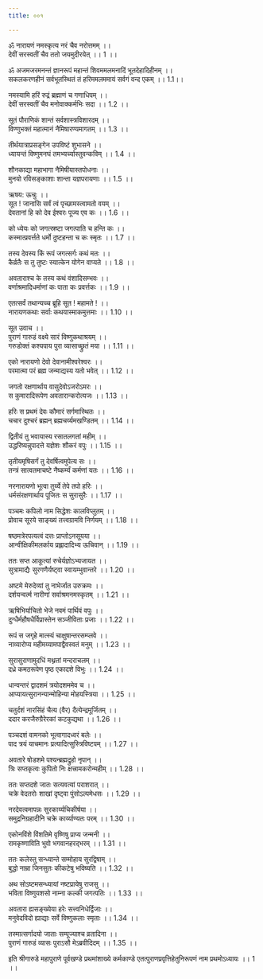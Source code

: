 ```yaml
---
title: ००१

---
```

ॐ नारायणं नमस्कृत्य नरं चैव नरोत्तमम् ।।  
देवीं सरस्वतीं चैव ततो जयमुदीरयेत् ।। 1 ।।  
  
ॐ अजमजरमनन्तं ज्ञानरूपं महान्तं शिवममलमनादिं भूतदेहादिहीनम् ।।  
सकलकरणहीनं सर्वभूतस्थितं तं हरिममलममायं सर्वगं वन्द एकम् ।। 1.1।।  
  
नमस्यामि हरिं रुद्रं ब्रह्माणं च गणाधिपम् ।।  
देवीं सरस्वतीं चैव मनोवाक्कर्मभिः सदा ।। 1.2 ।।  
  
सूतं पौराणिकं शान्तं सर्वशास्त्रविशारदम् ।।  
विण्णुभक्तं महात्मानं नैमिषारण्यमागतम् ।। 1.3 ।।  
  
तीर्थयात्राप्रसङ्गेन उपविष्टं शुभासने ।।  
ध्यायन्तं विष्णुमनघं तमभ्यर्च्यास्तुवन्कविम् ।। 1.4 ।।  
  
शौनकाद्या महाभागा नैमिषीयास्तपोधनाः ।।  
मुनयो रविसङ्काशाः शान्ता यज्ञपरायणाः ।। 1.5 ।।  
  
ऋषय: ऊचुः ।।  
सूत ! जानासि सर्वं त्वं पृच्छामस्त्वामतो वयम् ।।  
देवतानां हि को देव ईश्वरः पूज्य एव कः ।। 1.6 ।।  
  
को ध्येयः को जगत्स्रष्टा जगत्पाति च हन्ति कः ।।  
कस्मात्प्रवर्त्तते धर्मो दुष्टहन्ता च कः स्मृतः ।। 1.7 ।।  
  
तस्य देवस्य किं रूपं जगत्सर्गः कथं मतः ।।  
कैर्व्रतैः स तु तुष्टः स्यात्केन योगेन वाप्यते ।। 1.8 ।।  
  
अवताराश्च के तस्य कथं वंशादिसम्भवः ।।  
वर्णाश्रमादिधर्माणां कः पाता कः प्रवर्त्तकः ।। 1.9 ।।  
  
एतत्सर्वं तथान्यच्च ब्रूहि सूत ! महामते ! ।।  
नारायणकथाः सर्वाः कथयास्माकमुत्तमाः ।। 1.10 ।।  
  
सूत उवाच ।।  
पुराणं गारुडं वक्ष्ये सारं विष्णुकथाश्रयम् ।।  
गरुडोक्तं कश्यपाय पुरा व्यासाच्छ्रुतं मया ।। 1.11 ।।  
  
एको नारायणो देवो देवानामीश्वरेश्वरः ।।  
परमात्मा परं ब्रह्म जन्माद्यस्य यतो भवेत् ।। 1.12 ।।  
  
जगतो रक्षणार्थाय वासुदेवोऽजरोऽमरः ।।  
स कुमारादिरूपेण अवतारान्करोत्यजः ।। 1.13 ।।  
  
हरिः स प्रथमं देवः कौमारं सर्गमास्थितः ।।  
चचार दुश्चरं ब्रह्मन् ब्रह्मचर्य्यमखण्डितम् ।। 1.14 ।।  
  
द्वितीयं तु भवायास्य रसातलगतां महीम् ।।  
उद्धरिष्यन्नुपादत्ते यज्ञेशः शौकरं वपुः ।। 1.15 ।।  
  
तृतीयमृषिसर्गं तु देवर्षित्वमुपेत्य सः ।।  
तन्त्रं सात्वतमाचष्टे नैष्कर्म्यं कर्मणां यतः ।। 1.16 ।।  
  
नरनारायणो भूत्वा तुर्य्ये तेपे तपो हरिः ।।  
धर्मसंरक्षणार्थाय पूजितः स सुरासुरैः ।। 1.17 ।।  
  
पञ्चमः कपिलो नाम सिद्धेशः कालविप्लुतम् ।।  
प्रोवाच सूरये साङ्‌ख्यं तत्त्वग्रामवि निर्णयम् ।। 1.18 ।।  
  
षष्ठमत्रेरपत्यत्वं दत्तः प्राप्तोऽनसूयया ।।  
आन्वीक्षिकीमलर्काय प्रह्लादादिभ्य ऊचिवान् ।। 1.19 ।।  
  
ततः सप्त आकूत्यां रुचेर्यज्ञोऽभ्यजायत ।।  
सुत्रामाद्यैः सुरगणैर्यष्ट्वा स्वायम्भुवान्तरे ।। 1.20 ।।  
  
अष्टमे मेरुदेव्यां तु नाभेर्जात उरुक्रमः ।।  
दर्शयन्वर्त्म नारीणां सर्वाश्रमनमस्कृतम् ।। 1.21 ।।  
  
ऋषिभिर्याचितो भेजे नवमं पार्थिवं वपुः ।।  
दुग्धैर्महौषधैर्विप्रास्तेन सञ्जीविताः प्रजाः ।। 1.22 ।।  
  
रूपं स जगृहे मात्स्यं चाक्षुषान्तरसम्प्लवे ।।  
नाव्यारोप्य महीमय्यामपाद्वैवस्वतं मनुम् ।। 1.23 ।।  
  
सुरासुराणामुदधिं मथ्नतां मन्दराचलम् ।।  
दध्रे कमठरूपेण पृष्ठ एकादशे विभुः ।। 1.24 ।।  
  
धान्वन्तरं द्वादशमं त्रयोदशममेव च ।।  
आप्यायत्सुरानन्यान्मोहिन्या मोहयस्त्रिया ।। 1.25 ।।  
  
चतुर्दशं नारसिंहं चैत्य (वैर) दैत्येन्द्रमूर्जितम् ।।  
ददार करजैरुग्रैरेरकां कटकुद्यथा ।। 1.26 ।।  
  
पञ्चदशं वामनको भूत्वागादध्वरं बलेः ।।  
पाद त्रयं याचमानः प्रत्यादित्सुस्त्रिविष्टपम् ।। 1.27 ।।  
  
अवतारे षोडशमे पश्यन्ब्रह्मद्रुहो नृपान् ।।  
त्रिः सप्तकृत्वः कुपितो निः क्षत्त्रामकरोन्महीम् ।। 1.28 ।।  
  
ततः सप्तदशे जातः सत्यवत्यां पराशरात् ।।  
चक्रे वेदतरोः शाखां दृष्ट्वा पुंसोऽल्पमेधसः ।। 1.29 ।।  
  
नरदेवत्वमापन्नः सुरकार्य्यचिकीर्षया ।।  
समुद्रनिग्रहादीनि चक्रे कार्य्याण्यतः परम् ।। 1.30 ।।  
  
एकोनविंशे विंशतिमे वृष्णिषु प्राप्य जन्मनी ।।  
रामकृष्णाविति भुवो भगवानहरद्भरम् ।। 1.31 ।।  
  
ततः कलेस्तु सन्ध्यान्ते सम्मोहाय सुरद्विषाम् ।।  
बुद्धो नाम्रा जिनसुतः कीकटेषु भविष्यति ।। 1.32 ।।  
  
अथ सोऽष्टमसन्ध्यायां नष्टप्रायेषु राजसु ।।  
भविता विष्णुयशसो नाम्ना कल्की जगत्पतिः ।। 1.33 ।।  
  
अवतारा ह्यसङ्ख्येया हरेः सत्त्वनिधेर्द्विजाः ।।  
मनुवेदविदो ह्याद्याः सर्वे विष्णुकलाः स्मृताः ।। 1.34 ।।  
  
तस्मात्सर्गादयो जाताः सम्पूज्याश्च व्रतादिना ।।  
पुराणं गारुडं व्यासः पुराऽसौ मेऽब्रवीदिदम् ।। 1.35 ।।  
  
इति श्रीगारुडे महापुराणे पूर्वखण्डे प्रथमांशाख्ये कर्मकाण्डे एतत्पुराणप्रवृत्तिहेतुनिरूपणं नाम प्रथमोऽध्यायः ।। 1 ।।